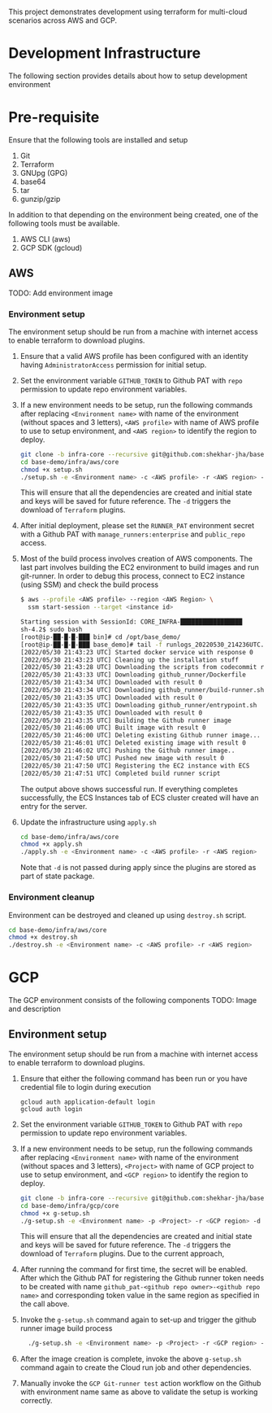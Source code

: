 
This project demonstrates development using terraform for multi-cloud scenarios across AWS and GCP.

# Development Infrastructure

The following section provides details about how to setup development environment

# Pre-requisite

Ensure that the following tools are installed and setup

1. Git
2. Terraform
3. GNUpg (GPG)
4. base64
5. tar
6. gunzip/gzip

In addition to that depending on the environment being created, one of the following tools must be available.

1. AWS CLI (aws)
2. GCP SDK (gcloud)

## AWS

TODO: Add environment image

### Environment setup

The environment setup should be run from a machine with internet access to enable terraform to download plugins.

1. Ensure that a valid AWS profile has been configured with an identity having `AdministratorAccess` permission for initial setup.
2. Set the environment variable `GITHUB_TOKEN` to Github PAT with `repo` permission to update repo environment variables.
3. If a new environment needs to be setup, run the following commands after replacing `<Environment name>` with name of
   the environment (without spaces and 3 letters), `<AWS profile>` with name of AWS profile to use to setup environment,
   and `<AWS region>` to identify the region to deploy.

     ```bash
     git clone -b infra-core --recursive git@github.com:shekhar-jha/base-demo.git
     cd base-demo/infra/aws/core 
     chmod +x setup.sh
     ./setup.sh -e <Environment name> -c <AWS profile> -r <AWS region> -d
     ```
   This will ensure that all the dependencies are created and initial state and keys will be saved for future reference.
   The `-d` triggers the download of `Terraform` plugins.
4. After initial deployment, please set the `RUNNER_PAT` environment secret with a Github PAT with `manage_runners:enterprise`
   and `public_repo` access.
5. Most of the build process involves creation of AWS components. The last part involves building the EC2 environment to
   build images and run git-runner. In order to debug this process, connect to EC2 instance (using SSM) and check the build process
   ```bash
   $ aws --profile <AWS profile> --region <AWS Region> \
     ssm start-session --target <instance id>

   Starting session with SessionId: CORE_INFRA-█████████████████
   sh-4.2$ sudo bash
   [root@ip-██-█-█-███ bin]# cd /opt/base_demo/
   [root@ip-██-█-█-███ base_demo]# tail -f runlogs_20220530_214236UTC.log 
   [2022/05/30 21:43:23 UTC] Started docker service with response 0
   [2022/05/30 21:43:23 UTC] Cleaning up the installation stuff
   [2022/05/30 21:43:28 UTC] Downloading the scripts from codecommit repository...
   [2022/05/30 21:43:33 UTC] Downloading github_runner/Dockerfile
   [2022/05/30 21:43:34 UTC] Downloaded with result 0
   [2022/05/30 21:43:34 UTC] Downloading github_runner/build-runner.sh
   [2022/05/30 21:43:35 UTC] Downloaded with result 0
   [2022/05/30 21:43:35 UTC] Downloading github_runner/entrypoint.sh
   [2022/05/30 21:43:35 UTC] Downloaded with result 0
   [2022/05/30 21:43:35 UTC] Building the Github runner image
   [2022/05/30 21:46:00 UTC] Built image with result 0
   [2022/05/30 21:46:00 UTC] Deleting existing Github runner image...
   [2022/05/30 21:46:01 UTC] Deleted existing image with result 0
   [2022/05/30 21:46:02 UTC] Pushing the Github runner image..
   [2022/05/30 21:47:50 UTC] Pushed new image with result 0
   [2022/05/30 21:47:50 UTC] Registering the EC2 instance with ECS
   [2022/05/30 21:47:51 UTC] Completed build runner script
   ```
   The output above shows successful run. If everything completes successfully, the ECS Instances tab of
   ECS cluster created will have an entry for the server.
6. Update the infrastructure using `apply.sh`
     ```bash
     cd base-demo/infra/aws/core 
     chmod +x apply.sh
     ./apply.sh -e <Environment name> -c <AWS profile> -r <AWS region> 
     ```
   Note that `-d` is not passed during apply since the plugins are stored as part of state package.

### Environment cleanup

Environment can be destroyed and cleaned up using `destroy.sh` script.
```bash
cd base-demo/infra/aws/core
chmod +x destroy.sh
./destroy.sh -e <Environment name> -c <AWS profile> -r <AWS region>
```

# GCP

The GCP environment consists of the following components
TODO: Image and description

## Environment setup

The environment setup should be run from a machine with internet access to enable terraform to download plugins.

1. Ensure that either the following command has been run or you have credential file to login during execution
   ```google cloud
   gcloud auth application-default login
   gcloud auth login
   ```
2. Set the environment variable `GITHUB_TOKEN` to Github PAT with `repo` permission to update repo environment variables.
3. If a new environment needs to be setup, run the following commands after replacing `<Environment name>` with name of
   the environment (without spaces and 3 letters), `<Project>` with name of GCP project to use to setup environment,
   and `<GCP region>` to identify the region to deploy.

     ```bash
     git clone -b infra-core --recursive git@github.com:shekhar-jha/base-demo.git     git checkout infra-core
     cd base-demo/infra/gcp/core 
     chmod +x g-setup.sh
     ./g-setup.sh -e <Environment name> -p <Project> -r <GCP region> -d
     ```
   This will ensure that all the dependencies are created and initial state and keys will be saved for future reference.
   The `-d` triggers the download of `Terraform` plugins. Due to the current approach,
4. After running the command for first time, the secret will be enabled. After which the Github PAT for registering the 
   Github runner token needs to be created with name `github_pat-<github repo owner>-<github repo name>` and corresponding
   token value in the same region as specified in the call above.
5. Invoke the `g-setup.sh` command again to set-up and trigger the github runner image build process 
   ```bash
     ./g-setup.sh -e <Environment name> -p <Project> -r <GCP region> -d
     ```
6. After the image creation is complete, invoke the above `g-setup.sh` command again to create the Cloud run job and other dependencies.
7. Manually invoke the `GCP Git-runner test` action workflow on the Github with environment name same as above to validate 
   the setup is working correctly.